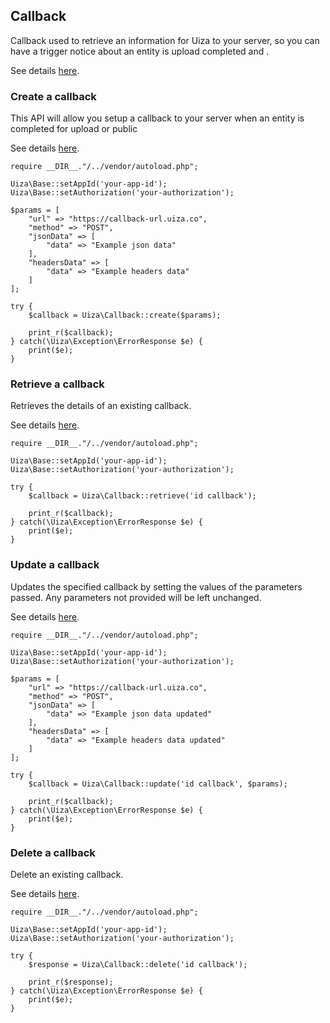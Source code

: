 ## Callback

Callback used to retrieve an information for Uiza to your server, so you can have a trigger notice about an entity is upload completed and .

See details [here](https://docs.uiza.io/v4/?php#callback).

### Create a callback

This API will allow you setup a callback to your server when an entity is completed for upload or public

See details [here](https://docs.uiza.io/v4/?php#create-a-callback).

````
require __DIR__."/../vendor/autoload.php";

Uiza\Base::setAppId('your-app-id');
Uiza\Base::setAuthorization('your-authorization');

$params = [
    "url" => "https://callback-url.uiza.co",
    "method" => "POST",
    "jsonData" => [
        "data" => "Example json data"
    ],
    "headersData" => [
        "data" => "Example headers data"
    ]
];

try {
    $callback = Uiza\Callback::create($params);

    print_r($callback);
} catch(\Uiza\Exception\ErrorResponse $e) {
    print($e);
}
````

### Retrieve a callback

Retrieves the details of an existing callback.

See details [here](https://docs.uiza.io/v4/?php#retrieve-a-callback).

````
require __DIR__."/../vendor/autoload.php";

Uiza\Base::setAppId('your-app-id');
Uiza\Base::setAuthorization('your-authorization');

try {
    $callback = Uiza\Callback::retrieve('id callback');

    print_r($callback);
} catch(\Uiza\Exception\ErrorResponse $e) {
    print($e);
}
````

### Update a callback

Updates the specified callback by setting the values of the parameters passed. Any parameters not provided will be left unchanged.

See details [here](https://docs.uiza.io/v4/?php#update-a-callback).

````
require __DIR__."/../vendor/autoload.php";

Uiza\Base::setAppId('your-app-id');
Uiza\Base::setAuthorization('your-authorization');

$params = [
    "url" => "https://callback-url.uiza.co",
    "method" => "POST",
    "jsonData" => [
        "data" => "Example json data updated"
    ],
    "headersData" => [
        "data" => "Example headers data updated"
    ]
];

try {
    $callback = Uiza\Callback::update('id callback', $params);

    print_r($callback);
} catch(\Uiza\Exception\ErrorResponse $e) {
    print($e);
}
````

### Delete a callback

Delete an existing callback.

See details [here](https://docs.uiza.io/v4/?php#delete-a-callback).

````
require __DIR__."/../vendor/autoload.php";

Uiza\Base::setAppId('your-app-id');
Uiza\Base::setAuthorization('your-authorization');

try {
    $response = Uiza\Callback::delete('id callback');

    print_r($response);
} catch(\Uiza\Exception\ErrorResponse $e) {
    print($e);
}
````
